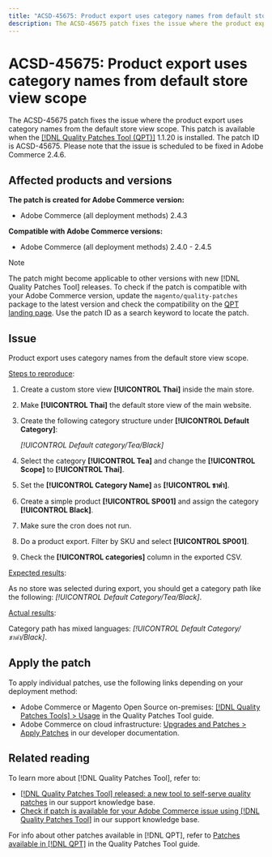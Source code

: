 ```yaml
---
title: "ACSD-45675: Product export uses category names from default store view scope"
description: The ACSD-45675 patch fixes the issue where the product export uses category names from the default store view scope. This patch is available when the [Quality Patches Tool (QPT)](/help/announcements/adobe-commerce-announcements/magento-quality-patches-released-new-tool-to-self-serve-quality-patches.md?lang=en) 1.1.20 is installed. The patch ID is ACSD-45675. Please note that the issue is scheduled to be fixed in Adobe Commerce 2.4.6.
---
```


# ACSD-45675: Product export uses category names from default store view scope

The ACSD-45675 patch fixes the issue where the product export uses category names from the default store view scope. This patch is available when the [[!DNL Quality Patches Tool (QPT)]](/help/announcements/adobe-commerce-announcements/magento-quality-patches-released-new-tool-to-self-serve-quality-patches.md?lang=en) 1.1.20 is installed. The patch ID is ACSD-45675. Please note that the issue is scheduled to be fixed in Adobe Commerce 2.4.6.

## Affected products and versions

**The patch is created for Adobe Commerce version:**

* Adobe Commerce (all deployment methods) 2.4.3

**Compatible with Adobe Commerce versions:**

* Adobe Commerce (all deployment methods) 2.4.0 - 2.4.5

>[!NOTE]
>
>The patch might become applicable to other versions with new [!DNL Quality Patches Tool] releases. To check if the patch is compatible with your Adobe Commerce version, update the `magento/quality-patches` package to the latest version and check the compatibility on the [QPT landing page](https://experienceleague.adobe.com/tools/commerce-quality-patches/index.html). Use the patch ID as a search keyword to locate the patch.

## Issue

Product export uses category names from the default store view scope.

<u>Steps to reproduce</u>:

1. Create a custom store view **[!UICONTROL Thai]** inside the main store.
1. Make **[!UICONTROL Thai]** the default store view of the main website.
1. Create the following category structure under **[!UICONTROL Default Category]**:

    *[!UICONTROL Default category/Tea/Black]*

1. Select the category **[!UICONTROL Tea]** and change the **[!UICONTROL Scope]** to **[!UICONTROL Thai]**.
1. Set the **[!UICONTROL Category Name]** as **[!UICONTROL ชาดำ]**.
1. Create a simple product **[!UICONTROL SP001]** and assign the category **[!UICONTROL Black]**.
1. Make sure the cron does not run.
1. Do a product export. Filter by SKU and select **[!UICONTROL SP001]**.
1. Check the **[!UICONTROL categories]** column in the exported CSV.

<u>Expected results</u>:

As no store was selected during export, you should get a category path like the following: *[!UICONTROL Default Category/Tea/Black]*.

<u>Actual results</u>:

Category path has mixed languages: *[!UICONTROL Default Category/ชาดำ/Black]*.

## Apply the patch

To apply individual patches, use the following links depending on your deployment method:

* Adobe Commerce or Magento Open Source on-premises: [[!DNL Quality Patches Tools] > Usage](https://experienceleague.adobe.com/docs/commerce-operations/tools/quality-patches-tool/usage.html) in the Quality Patches Tool guide.
* Adobe Commerce on cloud infrastructure: [Upgrades and Patches > Apply Patches](https://devdocs.magento.com/cloud/project/project-patch.html) in our developer documentation.

## Related reading

To learn more about [!DNL Quality Patches Tool], refer to:

* [[!DNL Quality Patches Tool] released: a new tool to self-serve quality patches](/help/announcements/adobe-commerce-announcements/magento-quality-patches-released-new-tool-to-self-serve-quality-patches.md?lang=en) in our support knowledge base.
* [Check if patch is available for your Adobe Commerce issue using [!DNL Quality Patches Tool]](https://experienceleague.adobe.com/docs/commerce-knowledge-base/kb/support-tools/patches/check-patch-for-magento-issue-with-magento-quality-patches.html?lang=en) in our support knowledge base.

For info about other patches available in [!DNL QPT], refer to [Patches available in [!DNL QPT]](https://experienceleague.adobe.com/tools/commerce-quality-patches/index.html) in the Quality Patches Tool guide.
